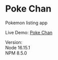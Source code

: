 # Poke Chan

Pokemon listing app

Live Demo: [Poke Chan](https://poke-chan.netlify.app/)  

Version:  
Node 16.15.1  
NPM 8.5.0  

